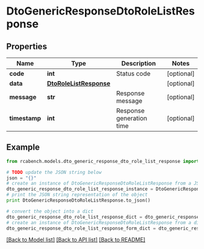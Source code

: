 # DtoGenericResponseDtoRoleListResponse


## Properties

Name | Type | Description | Notes
------------ | ------------- | ------------- | -------------
**code** | **int** | Status code | [optional] 
**data** | [**DtoRoleListResponse**](DtoRoleListResponse.md) |  | [optional] 
**message** | **str** | Response message | [optional] 
**timestamp** | **int** | Response generation time | [optional] 

## Example

```python
from rcabench.models.dto_generic_response_dto_role_list_response import DtoGenericResponseDtoRoleListResponse

# TODO update the JSON string below
json = "{}"
# create an instance of DtoGenericResponseDtoRoleListResponse from a JSON string
dto_generic_response_dto_role_list_response_instance = DtoGenericResponseDtoRoleListResponse.from_json(json)
# print the JSON string representation of the object
print DtoGenericResponseDtoRoleListResponse.to_json()

# convert the object into a dict
dto_generic_response_dto_role_list_response_dict = dto_generic_response_dto_role_list_response_instance.to_dict()
# create an instance of DtoGenericResponseDtoRoleListResponse from a dict
dto_generic_response_dto_role_list_response_form_dict = dto_generic_response_dto_role_list_response.from_dict(dto_generic_response_dto_role_list_response_dict)
```
[[Back to Model list]](../README.md#documentation-for-models) [[Back to API list]](../README.md#documentation-for-api-endpoints) [[Back to README]](../README.md)


